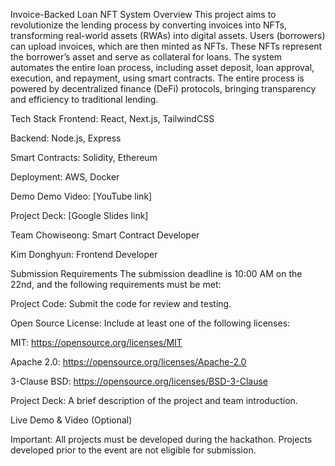 Invoice-Backed Loan NFT System
Overview
This project aims to revolutionize the lending process by converting invoices into NFTs, transforming real-world assets (RWAs) into digital assets. Users (borrowers) can upload invoices, which are then minted as NFTs. These NFTs represent the borrower’s asset and serve as collateral for loans. The system automates the entire loan process, including asset deposit, loan approval, execution, and repayment, using smart contracts. The entire process is powered by decentralized finance (DeFi) protocols, bringing transparency and efficiency to traditional lending.

Tech Stack
Frontend: React, Next.js, TailwindCSS

Backend: Node.js, Express

Smart Contracts: Solidity, Ethereum

Deployment: AWS, Docker

Demo
Demo Video: [YouTube link]

Project Deck: [Google Slides link]

Team
Chowiseong: Smart Contract Developer

Kim Donghyun: Frontend Developer

Submission Requirements
The submission deadline is 10:00 AM on the 22nd, and the following requirements must be met:

Project Code: Submit the code for review and testing.

Open Source License: Include at least one of the following licenses:

MIT: https://opensource.org/licenses/MIT

Apache 2.0: https://opensource.org/licenses/Apache-2.0

3-Clause BSD: https://opensource.org/licenses/BSD-3-Clause

Project Deck: A brief description of the project and team introduction.

Live Demo & Video (Optional)

Important: All projects must be developed during the hackathon. Projects developed prior to the event are not eligible for submission.
